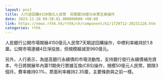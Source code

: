 ```yaml
---
layout: post
title: 人行逆回購4150億元人民幣　另開展50億元央票互換操作
date: 2023-11-28 09:58:01.000000000 +08:00
link: https://news.rthk.hk/rthk/ch/component/k2/1729712-20231128.htm
categories: rthk
---
```


人民銀行公開市場開展4150億元人民幣7天期逆回購操作，中標利率維持於1.8厘。公開市場連續4日淨投放，但規模縮減至960億元。

另外，人行表示，為提高銀行永續債的市場流動性，支持銀行發行永續債補充資本，今日將開展年內第11期央行票據互換(CBS)操作，規模50億元人民幣，期限3個月，費率維持0.1%，票面利率維持2.35厘，主要條款與之前一樣。
